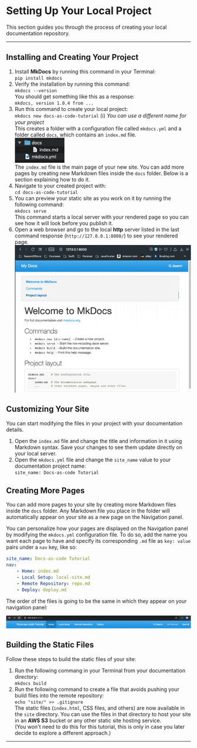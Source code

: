 # Setting Up Your Local Project

This section guides you through the process of creating your local documentation repository.

---

## Installing and Creating Your Project

1. Install **MkDocs** by running this command in your Terminal:  
`pip install mkdocs`
2. Verify the installation by running this command:  
`mkdocs --version`  
You should get something like this as a response:  
`mkdocs, version 1.0.4 from ...`
3. Run this command to create your local project:  
`mkdocs new docs-as-code-tutorial` (ℹ) _You can use a different name for your project_  
This creates a folder with a configuration file called `mkdocs.yml` and a folder called `docs`, which contains an `index.md` file.  
![created-docs](created-docs.png)  
The `index.md` file is the main page of your new site. You can add more pages by creating new Markdown files inside the `docs` folder. Below is a section explaining how to do it.
4. Navigate to your created project with:  
`cd docs-as-code-tutorial`
5. You can preview your static site as you work on it by running the following command:  
`mkdocs serve`  
This command starts a local server with your rendered page so you can see how it will look before you publish it.
6. Open a web browser and go to the local **http** server listed in the last command response (`http://127.0.0.1:8000/`) to see your rendered page.
![rendered-page](rendered-page.png)

## Customizing Your Site

You can start modifying the files in your project with your documentation details.

1. Open the `index.md` file and change the title and information in it using Markdown syntax. Save your changes to see them update directly on your local server.
2. Open the `mkdocs.yml` file and change the `site_name` value to your documentation project name:  
`site_name: Docs-as-code Tutorial`

## Creating More Pages

You can add more pages to your site by creating more Markdown files inside the `docs` folder. Any Markdown file you place in the folder will automatically appear on your site as a new page on the Navigation panel.

You can personalize how your pages are displayed on the Navigation panel by modifying the `mkdocs.yml` configuration file. To do so, add the name you want each page to have and specify its corresponding `.md` file as `key: value` pairs under a `nav` key, like so:

```yaml
site_name: Docs-as-code Tutorial
nav:
    - Home: index.md
    - Local Setup: local-site.md
    - Remote Repository: repo.md
    - Deploy: deploy.md
```

The order of the files is going to be the same in which they appear on your navigation panel:

![nav-panel](nav-panel.png)

## Building the Static Files

Follow these steps to build the static files of your site:

1. Run the following commang in your Terminal from your documentation directory:  
`mkdocs build`
2. Run the following command to create a file that avoids pushing your build files into the remote repository:  
`echo "site/" >> .gitignore`  
The static files (`index.html`, CSS files, and others) are now available in the `site` directory. You can use the files in that directory to host your site in an **AWS S3** bucket or any other static site hosting service.  
(You won't need to do this for this tutorial, this is only in case you later decide to explore a different approach.)

---
